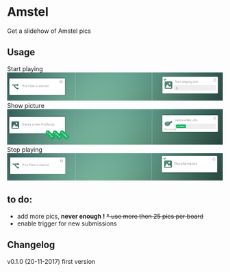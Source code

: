 # Amstel
Get a slidehow of Amstel pics 

## Usage
Start playing  
![Startplaying](assets/images/startplaying.png)
Show picture  
![Showpicture](assets/images/showpicture.png)
Stop playing  
![Stopplaying](assets/images/stopplaying.png)

## to do:
* add more pics, **never enough !**
<strike>* use more then 25 pics per board</strike>
* enable trigger for new submissions

## Changelog  
v0.1.0 (20-11-2017) first version  